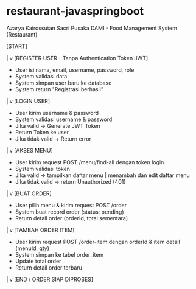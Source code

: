# restaurant-javaspringboot

Azarya Kairossutan Sacri Pusaka DAMI - Food Management System (Restaurant)

[START]

   |
   v
[REGISTER USER - Tanpa Authentication Token JWT]
   - User isi nama, email, username, password, role
   - System validasi data
   - System simpan user baru ke database
   - System return "Registrasi berhasil"

   |
   v
[LOGIN USER]
   - User kirim username & password
   - System validasi username & password
   - Jika valid → Generate JWT Token
   - Return Token ke user
   - Jika tidak valid → Return error

   |
   v
[AKSES MENU]
   - User kirim request POST /menu/find-all dengan token login
   - System validasi token
   - Jika valid → tampilkan daftar menu | menambah dan edit daftar menu
   - Jika tidak valid → return Unauthorized (401)

   |
   v
[BUAT ORDER]
   - User pilih menu & kirim request POST /order
   - System buat record order (status: pending)
   - Return detail order (orderId, total sementara)

   |
   v
[TAMBAH ORDER ITEM]
   - User kirim request POST /order-item
     dengan orderId & item detail (menuId, qty)
   - System simpan ke tabel order_item
   - Update total order
   - Return detail order terbaru

   |
   v
[END / ORDER SIAP DIPROSES]
